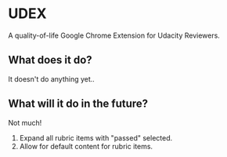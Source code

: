 # UDEX

A quality-of-life Google Chrome Extension for Udacity Reviewers.

## What does it do?

It doesn't do anything yet..

## What will it do in the future?

Not much!

1. Expand all rubric items with "passed" selected.
1. Allow for default content for rubric items.
